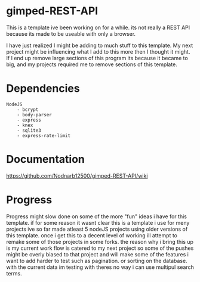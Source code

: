 # gimped-REST-API
This is a template ive been working on for a while. its not really a REST API because its made to be useable with only a browser.

I have just realized I might be adding to much stuff to this template. My next project might be influencing what I add to this more then I thought it might.
If I end up remove large sections of this program its because it became to big, and my projects required me to remove sections of this template.

# Dependencies
    NodeJS
        - bcrypt
        - body-parser
        - express
        - knex
        - sqlite3
        - express-rate-limit

# Documentation

https://github.com/Nodnarb12500/gimped-REST-API/wiki

# Progress

Progress might slow done on some of the more "fun" ideas i have for this template. if for some reason it wasnt clear this is a template i use for meny projects ive so far made atleast 5 nodeJS projects using older versions of this template. once i get this to a decent level of working ill attempt to remake some of those projects in some forks. the reason why i bring this up is my current work flow is catered to my next project so some of the pushes might be overly biased to that project and will make some of the features i want to add harder to test such as pagination. or sorting on the database. with the current data im testing with theres no way i can use multipul search terms.